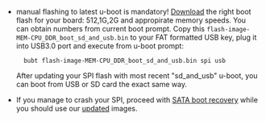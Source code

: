 - manual flashing to latest u-boot is mandatory! [Download](https://dl.armbian.com/espressobin/u-boot/) the right boot flash for your board: 512,1G,2G and appropirate memory speeds. You can obtain numbers from current boot prompt. Copy this `flash-image-MEM-CPU_DDR_boot_sd_and_usb.bin` to your FAT formatted USB key, plug it into USB3.0 port and execute from u-boot prompt: 

		bubt flash-image-MEM-CPU_DDR_boot_sd_and_usb.bin spi usb

	After updating your SPI flash with most recent "sd\_and\_usb" u-boot, you can boot from USB or SD card the exact same way.
- If you manage to crash your SPI, proceed with [SATA boot recovery](http://wiki.espressobin.net/tiki-index.php?page=Boot+ESPRESSObin+from+SATA+drive) while you should use our [updated](https://dl.armbian.com/espressobin/u-boot/) images.